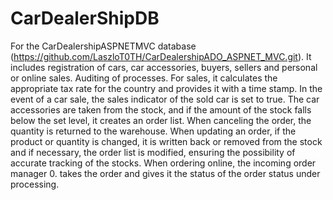 # CarDealerShipDB


For the CarDealershipASPNETMVC database (https://github.com/LaszloT0TH/CarDealershipADO_ASPNET_MVC.git). It includes registration of cars, car accessories, buyers, sellers and personal or online sales. Auditing of processes. For sales, it calculates the appropriate tax rate for the country and provides it with a time stamp. In the event of a car sale, the sales indicator of the sold car is set to true.
The car accessories are taken from the stock, and if the amount of the stock falls below the set level, it creates an order list. When canceling the order, the quantity is returned to the warehouse. When updating an order, if the product or quantity is changed, it is written back or removed from the stock and if necessary, the order list is modified, ensuring the possibility of accurate tracking of the stocks.
When ordering online, the incoming order manager 0. takes the order and gives it the status of the order status under processing.
